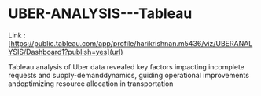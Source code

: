 # UBER-ANALYSIS---Tableau

Link : [https://public.tableau.com/app/profile/harikrishnan.m5436/viz/UBERANALYSIS/Dashboard1?publish=yes](url)

Tableau analysis of Uber data revealed key factors impacting incomplete requests and supply-demanddynamics, guiding operational improvements andoptimizing resource allocation in transportation
